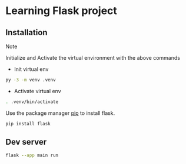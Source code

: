 # Learning Flask project 

## Installation

> [!NOTE]
> Initialize and Activate the virtual environment with the above commands

* Init virtual env

```bash
py -3 -m venv .venv
```
* Activate virtual env

```bash
. .venv/bin/activate
```

Use the package manager [pip](https://pip.pypa.io/en/stable/) to install flask.

```bash
pip install flask
```

## Dev server

```bash
flask --app main run
```